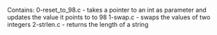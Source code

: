 Contains:
0-reset_to_98.c - takes a pointer to an int as parameter and updates the value it points to to 98
1-swap.c - swaps the values of two integers
2-strlen.c - returns the length of a string
